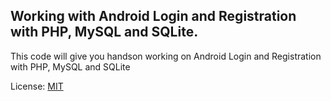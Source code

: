 ## Working with Android Login and Registration with PHP, MySQL and SQLite.

This code will give you handson working on Android Login and Registration with PHP, MySQL and SQLite

License: [MIT](http://codehate.com/MIT)
